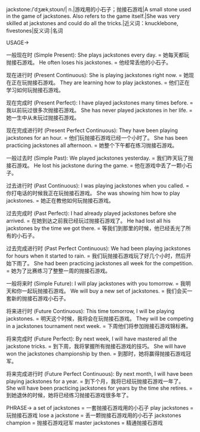 jackstone:/ˈdʒækˌstoʊn/| n.|游戏用的小石子；抛接石游戏|A small stone used in the game of jackstones.  Also refers to the game itself.|She was very skilled at jackstones and could do all the tricks.|近义词：knucklebone, fivestones|反义词:|名词


USAGE->

一般现在时 (Simple Present):
She plays jackstones every day. = 她每天都玩抛接石游戏。
He often loses his jackstones. = 他经常丢他的小石子。

现在进行时 (Present Continuous):
She is playing jackstones right now. = 她现在正在玩抛接石游戏。
They are learning how to play jackstones. = 他们正在学习如何玩抛接石游戏。

现在完成时 (Present Perfect):
I have played jackstones many times before. = 我以前玩过很多次抛接石游戏。
She has never played jackstones in her life. = 她一生中从未玩过抛接石游戏。

现在完成进行时 (Present Perfect Continuous):
They have been playing jackstones for an hour. = 他们玩抛接石游戏已经一个小时了。
She has been practicing jackstones all afternoon. = 她整个下午都在练习抛接石游戏。

一般过去时 (Simple Past):
We played jackstones yesterday. = 我们昨天玩了抛接石游戏。
He lost his jackstone during the game. = 他在游戏中丢了一颗小石子。

过去进行时 (Past Continuous):
I was playing jackstones when you called. = 你打电话的时候我正在玩抛接石游戏。
She was showing him how to play jackstones. = 她正在教他如何玩抛接石游戏。

过去完成时 (Past Perfect):
I had already played jackstones before she arrived. = 在她到达之前我已经玩过抛接石游戏了。
He had lost all his jackstones by the time we got there. = 等我们到那里的时候，他已经丢光了所有的小石子。

过去完成进行时 (Past Perfect Continuous):
We had been playing jackstones for hours when it started to rain. = 我们玩抛接石游戏玩了好几个小时，然后开始下雨了。
She had been practicing jackstones all week for the competition. = 她为了比赛练习了整整一周的抛接石游戏。

一般将来时 (Simple Future):
I will play jackstones with you tomorrow. = 我明天和你一起玩抛接石游戏。
We will buy a new set of jackstones. = 我们会买一套新的抛接石游戏小石子。


将来进行时 (Future Continuous):
This time tomorrow, I will be playing jackstones. = 明天这个时候，我将会在玩抛接石游戏。
They will be competing in a jackstones tournament next week. = 下周他们将参加抛接石游戏锦标赛。


将来完成时 (Future Perfect):
By next week, I will have mastered all the jackstone tricks. = 到下周，我将掌握所有抛接石游戏的技巧。
She will have won the jackstones championship by then. = 到那时，她将赢得抛接石游戏冠军。


将来完成进行时 (Future Perfect Continuous):
By next month, I will have been playing jackstones for a year. = 到下个月，我将已经玩抛接石游戏一年了。
She will have been practicing jackstones for years by the time she retires. = 到她退休的时候，她将已经练习抛接石游戏很多年了。


PHRASE->
a set of jackstones = 一套抛接石游戏用的小石子
play jackstones = 玩抛接石游戏
lose a jackstone = 丢一颗抛接石游戏用的小石子
jackstones champion = 抛接石游戏冠军
master jackstones = 精通抛接石游戏
